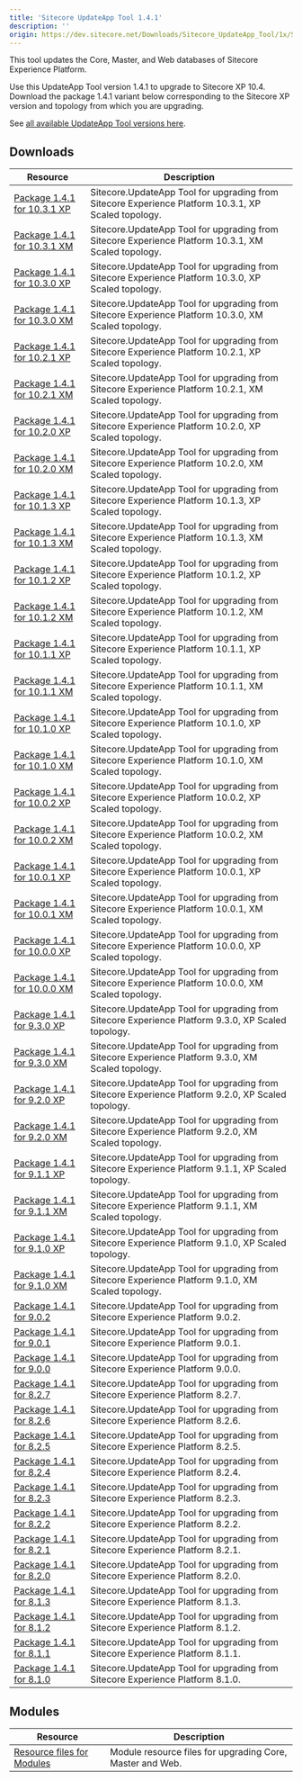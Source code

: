 ```yaml
---
title: 'Sitecore UpdateApp Tool 1.4.1'
description: ''
origin: https://dev.sitecore.net/Downloads/Sitecore_UpdateApp_Tool/1x/Sitecore_UpdateApp_Tool_131
---
```


This tool updates the Core, Master, and Web databases of Sitecore Experience Platform.

Use this UpdateApp Tool version 1.4.1 to upgrade to Sitecore XP 10.4.\
Download the package 1.4.1 variant below corresponding to the Sitecore XP version and topology from which you are upgrading.

See [all available UpdateApp Tool versions here](/downloads/Sitecore_UpdateApp_Tool).

## Downloads

| Resource                                                                                                                                                                                                                       | Description                                                                                         |
| ------------------------------------------------------------------------------------------------------------------------------------------------------------------------------------------------------------------------------ | --------------------------------------------------------------------------------------------------- |
| [Package 1.4.1 for 10.3.1 XP](<https://scdp.blob.core.windows.net/downloads/Sitecore%20UpdateApp%20Tool/1x/Sitecore%20UpdateApp%20Tool%20141/Sitecore.UpdateApp%201.4.1%20for%20Sitecore%2010.3.1%20rev.%20009452%20(XP).zip>) | Sitecore.UpdateApp Tool for upgrading from Sitecore Experience Platform 10.3.1, XP Scaled topology. |
| [Package 1.4.1 for 10.3.1 XM](<https://scdp.blob.core.windows.net/downloads/Sitecore%20UpdateApp%20Tool/1x/Sitecore%20UpdateApp%20Tool%20141/Sitecore.UpdateApp%201.4.1%20for%20Sitecore%2010.3.1%20rev.%20009452%20(XM).zip>) | Sitecore.UpdateApp Tool for upgrading from Sitecore Experience Platform 10.3.1, XM Scaled topology. |
| [Package 1.4.1 for 10.3.0 XP](<https://scdp.blob.core.windows.net/downloads/Sitecore%20UpdateApp%20Tool/1x/Sitecore%20UpdateApp%20Tool%20141/Sitecore.UpdateApp%201.4.1%20for%20Sitecore%2010.3.0%20rev.%20008463%20(XP).zip>) | Sitecore.UpdateApp Tool for upgrading from Sitecore Experience Platform 10.3.0, XP Scaled topology. |
| [Package 1.4.1 for 10.3.0 XM](<https://scdp.blob.core.windows.net/downloads/Sitecore%20UpdateApp%20Tool/1x/Sitecore%20UpdateApp%20Tool%20141/Sitecore.UpdateApp%201.4.1%20for%20Sitecore%2010.3.0%20rev.%20008463%20(XM).zip>) | Sitecore.UpdateApp Tool for upgrading from Sitecore Experience Platform 10.3.0, XM Scaled topology. |
| [Package 1.4.1 for 10.2.1 XP](<https://scdp.blob.core.windows.net/downloads/Sitecore%20UpdateApp%20Tool/1x/Sitecore%20UpdateApp%20Tool%20141/Sitecore.UpdateApp%201.4.1%20for%20Sitecore%2010.2.1%20rev.%20009559%20(XP).zip>) | Sitecore.UpdateApp Tool for upgrading from Sitecore Experience Platform 10.2.1, XP Scaled topology. |
| [Package 1.4.1 for 10.2.1 XM](<https://scdp.blob.core.windows.net/downloads/Sitecore%20UpdateApp%20Tool/1x/Sitecore%20UpdateApp%20Tool%20141/Sitecore.UpdateApp%201.4.1%20for%20Sitecore%2010.2.1%20rev.%20009559%20(XM).zip>) | Sitecore.UpdateApp Tool for upgrading from Sitecore Experience Platform 10.2.1, XM Scaled topology. |
| [Package 1.4.1 for 10.2.0 XP](<https://scdp.blob.core.windows.net/downloads/Sitecore%20UpdateApp%20Tool/1x/Sitecore%20UpdateApp%20Tool%20141/Sitecore.UpdateApp%201.4.1%20for%20Sitecore%2010.2.0%20rev.%20006766%20(XP).zip>) | Sitecore.UpdateApp Tool for upgrading from Sitecore Experience Platform 10.2.0, XP Scaled topology. |
| [Package 1.4.1 for 10.2.0 XM](<https://scdp.blob.core.windows.net/downloads/Sitecore%20UpdateApp%20Tool/1x/Sitecore%20UpdateApp%20Tool%20141/Sitecore.UpdateApp%201.4.1%20for%20Sitecore%2010.2.0%20rev.%20006766%20(XM).zip>) | Sitecore.UpdateApp Tool for upgrading from Sitecore Experience Platform 10.2.0, XM Scaled topology. |
| [Package 1.4.1 for 10.1.3 XP](<https://scdp.blob.core.windows.net/downloads/Sitecore%20UpdateApp%20Tool/1x/Sitecore%20UpdateApp%20Tool%20141/Sitecore.UpdateApp%201.4.1%20for%20Sitecore%2010.1.3%20rev.%20009558%20(XP).zip>) | Sitecore.UpdateApp Tool for upgrading from Sitecore Experience Platform 10.1.3, XP Scaled topology. |
| [Package 1.4.1 for 10.1.3 XM](<https://scdp.blob.core.windows.net/downloads/Sitecore%20UpdateApp%20Tool/1x/Sitecore%20UpdateApp%20Tool%20141/Sitecore.UpdateApp%201.4.1%20for%20Sitecore%2010.1.3%20rev.%20009558%20(XM).zip>) | Sitecore.UpdateApp Tool for upgrading from Sitecore Experience Platform 10.1.3, XM Scaled topology. |
| [Package 1.4.1 for 10.1.2 XP](<https://scdp.blob.core.windows.net/downloads/Sitecore%20UpdateApp%20Tool/1x/Sitecore%20UpdateApp%20Tool%20141/Sitecore.UpdateApp%201.4.1%20for%20Sitecore%2010.1.2%20rev.%20006578%20(XP).zip>) | Sitecore.UpdateApp Tool for upgrading from Sitecore Experience Platform 10.1.2, XP Scaled topology. |
| [Package 1.4.1 for 10.1.2 XM](<https://scdp.blob.core.windows.net/downloads/Sitecore%20UpdateApp%20Tool/1x/Sitecore%20UpdateApp%20Tool%20141/Sitecore.UpdateApp%201.4.1%20for%20Sitecore%2010.1.2%20rev.%20006578%20(XM).zip>) | Sitecore.UpdateApp Tool for upgrading from Sitecore Experience Platform 10.1.2, XM Scaled topology. |
| [Package 1.4.1 for 10.1.1 XP](<https://scdp.blob.core.windows.net/downloads/Sitecore%20UpdateApp%20Tool/1x/Sitecore%20UpdateApp%20Tool%20141/Sitecore.UpdateApp%201.4.1%20for%20Sitecore%2010.1.1%20rev.%20005862%20(XP).zip>) | Sitecore.UpdateApp Tool for upgrading from Sitecore Experience Platform 10.1.1, XP Scaled topology. |
| [Package 1.4.1 for 10.1.1 XM](<https://scdp.blob.core.windows.net/downloads/Sitecore%20UpdateApp%20Tool/1x/Sitecore%20UpdateApp%20Tool%20141/Sitecore.UpdateApp%201.4.1%20for%20Sitecore%2010.1.1%20rev.%20005862%20(XM).zip>) | Sitecore.UpdateApp Tool for upgrading from Sitecore Experience Platform 10.1.1, XM Scaled topology. |
| [Package 1.4.1 for 10.1.0 XP](<https://scdp.blob.core.windows.net/downloads/Sitecore%20UpdateApp%20Tool/1x/Sitecore%20UpdateApp%20Tool%20141/Sitecore.UpdateApp%201.4.1%20for%20Sitecore%2010.1.0%20rev.%20005207%20(XP).zip>) | Sitecore.UpdateApp Tool for upgrading from Sitecore Experience Platform 10.1.0, XP Scaled topology. |
| [Package 1.4.1 for 10.1.0 XM](<https://scdp.blob.core.windows.net/downloads/Sitecore%20UpdateApp%20Tool/1x/Sitecore%20UpdateApp%20Tool%20141/Sitecore.UpdateApp%201.4.1%20for%20Sitecore%2010.1.0%20rev.%20005207%20(XM).zip>) | Sitecore.UpdateApp Tool for upgrading from Sitecore Experience Platform 10.1.0, XM Scaled topology. |
| [Package 1.4.1 for 10.0.2 XP](<https://scdp.blob.core.windows.net/downloads/Sitecore%20UpdateApp%20Tool/1x/Sitecore%20UpdateApp%20Tool%20141/Sitecore.UpdateApp%201.4.1%20for%20Sitecore%2010.0.2%20rev.%20006052%20(XP).zip>) | Sitecore.UpdateApp Tool for upgrading from Sitecore Experience Platform 10.0.2, XP Scaled topology. |
| [Package 1.4.1 for 10.0.2 XM](<https://scdp.blob.core.windows.net/downloads/Sitecore%20UpdateApp%20Tool/1x/Sitecore%20UpdateApp%20Tool%20141/Sitecore.UpdateApp%201.4.1%20for%20Sitecore%2010.0.2%20rev.%20006052%20(XM).zip>) | Sitecore.UpdateApp Tool for upgrading from Sitecore Experience Platform 10.0.2, XM Scaled topology. |
| [Package 1.4.1 for 10.0.1 XP](<https://scdp.blob.core.windows.net/downloads/Sitecore%20UpdateApp%20Tool/1x/Sitecore%20UpdateApp%20Tool%20141/Sitecore.UpdateApp%201.4.1%20for%20Sitecore%2010.0.1%20rev.%20004842%20(XP).zip>) | Sitecore.UpdateApp Tool for upgrading from Sitecore Experience Platform 10.0.1, XP Scaled topology. |
| [Package 1.4.1 for 10.0.1 XM](<https://scdp.blob.core.windows.net/downloads/Sitecore%20UpdateApp%20Tool/1x/Sitecore%20UpdateApp%20Tool%20141/Sitecore.UpdateApp%201.4.1%20for%20Sitecore%2010.0.1%20rev.%20004842%20(XM).zip>) | Sitecore.UpdateApp Tool for upgrading from Sitecore Experience Platform 10.0.1, XM Scaled topology. |
| [Package 1.4.1 for 10.0.0 XP](<https://scdp.blob.core.windows.net/downloads/Sitecore%20UpdateApp%20Tool/1x/Sitecore%20UpdateApp%20Tool%20141/Sitecore.UpdateApp%201.4.1%20for%20Sitecore%2010.0.0%20rev.%20004346%20(XP).zip>) | Sitecore.UpdateApp Tool for upgrading from Sitecore Experience Platform 10.0.0, XP Scaled topology. |
| [Package 1.4.1 for 10.0.0 XM](<https://scdp.blob.core.windows.net/downloads/Sitecore%20UpdateApp%20Tool/1x/Sitecore%20UpdateApp%20Tool%20141/Sitecore.UpdateApp%201.4.1%20for%20Sitecore%2010.0.0%20rev.%20004346%20(XM).zip>) | Sitecore.UpdateApp Tool for upgrading from Sitecore Experience Platform 10.0.0, XM Scaled topology. |
| [Package 1.4.1 for 9.3.0 XP](<https://scdp.blob.core.windows.net/downloads/Sitecore%20UpdateApp%20Tool/1x/Sitecore%20UpdateApp%20Tool%20141/Sitecore.UpdateApp%201.4.1%20for%20Sitecore%209.3.0%20rev.%20003498%20(XP).zip>)   | Sitecore.UpdateApp Tool for upgrading from Sitecore Experience Platform 9.3.0, XP Scaled topology.  |
| [Package 1.4.1 for 9.3.0 XM](<https://scdp.blob.core.windows.net/downloads/Sitecore%20UpdateApp%20Tool/1x/Sitecore%20UpdateApp%20Tool%20141/Sitecore.UpdateApp%201.4.1%20for%20Sitecore%209.3.0%20rev.%20003498%20(XM).zip>)   | Sitecore.UpdateApp Tool for upgrading from Sitecore Experience Platform 9.3.0, XM Scaled topology.  |
| [Package 1.4.1 for 9.2.0 XP](<https://scdp.blob.core.windows.net/downloads/Sitecore%20UpdateApp%20Tool/1x/Sitecore%20UpdateApp%20Tool%20141/Sitecore.UpdateApp%201.4.1%20for%20Sitecore%209.2.0%20rev.%20002893%20(XP).zip>)   | Sitecore.UpdateApp Tool for upgrading from Sitecore Experience Platform 9.2.0, XP Scaled topology.  |
| [Package 1.4.1 for 9.2.0 XM](<https://scdp.blob.core.windows.net/downloads/Sitecore%20UpdateApp%20Tool/1x/Sitecore%20UpdateApp%20Tool%20141/Sitecore.UpdateApp%201.4.1%20for%20Sitecore%209.2.0%20rev.%20002893%20(XM).zip>)   | Sitecore.UpdateApp Tool for upgrading from Sitecore Experience Platform 9.2.0, XM Scaled topology.  |
| [Package 1.4.1 for 9.1.1 XP](<https://scdp.blob.core.windows.net/downloads/Sitecore%20UpdateApp%20Tool/1x/Sitecore%20UpdateApp%20Tool%20141/Sitecore.UpdateApp%201.4.1%20for%20Sitecore%209.1.1%20rev.%20002459%20(XP).zip>)   | Sitecore.UpdateApp Tool for upgrading from Sitecore Experience Platform 9.1.1, XP Scaled topology.  |
| [Package 1.4.1 for 9.1.1 XM](<https://scdp.blob.core.windows.net/downloads/Sitecore%20UpdateApp%20Tool/1x/Sitecore%20UpdateApp%20Tool%20141/Sitecore.UpdateApp%201.4.1%20for%20Sitecore%209.1.1%20rev.%20002459%20(XM).zip>)   | Sitecore.UpdateApp Tool for upgrading from Sitecore Experience Platform 9.1.1, XM Scaled topology.  |
| [Package 1.4.1 for 9.1.0 XP](<https://scdp.blob.core.windows.net/downloads/Sitecore%20UpdateApp%20Tool/1x/Sitecore%20UpdateApp%20Tool%20141/Sitecore.UpdateApp%201.4.1%20for%20Sitecore%209.1.0%20rev.%20001564%20(XP).zip>)   | Sitecore.UpdateApp Tool for upgrading from Sitecore Experience Platform 9.1.0, XP Scaled topology.  |
| [Package 1.4.1 for 9.1.0 XM](<https://scdp.blob.core.windows.net/downloads/Sitecore%20UpdateApp%20Tool/1x/Sitecore%20UpdateApp%20Tool%20141/Sitecore.UpdateApp%201.4.1%20for%20Sitecore%209.1.0%20rev.%20001564%20(XM).zip>)   | Sitecore.UpdateApp Tool for upgrading from Sitecore Experience Platform 9.1.0, XM Scaled topology.  |
| [Package 1.4.1 for 9.0.2](https://scdp.blob.core.windows.net/downloads/Sitecore%20UpdateApp%20Tool/1x/Sitecore%20UpdateApp%20Tool%20141/Sitecore.UpdateApp%201.4.1%20for%20Sitecore%209.0.2%20rev.%20180604.zip)               | Sitecore.UpdateApp Tool for upgrading from Sitecore Experience Platform 9.0.2.                      |
| [Package 1.4.1 for 9.0.1](https://scdp.blob.core.windows.net/downloads/Sitecore%20UpdateApp%20Tool/1x/Sitecore%20UpdateApp%20Tool%20141/Sitecore.UpdateApp%201.4.1%20for%20Sitecore%209.0.1%20rev.%20171219.zip)               | Sitecore.UpdateApp Tool for upgrading from Sitecore Experience Platform 9.0.1.                      |
| [Package 1.4.1 for 9.0.0](https://scdp.blob.core.windows.net/downloads/Sitecore%20UpdateApp%20Tool/1x/Sitecore%20UpdateApp%20Tool%20141/Sitecore.UpdateApp%201.4.1%20for%20Sitecore%209.0.0%20rev.%20171002.zip)               | Sitecore.UpdateApp Tool for upgrading from Sitecore Experience Platform 9.0.0.                      |
| [Package 1.4.1 for 8.2.7](https://scdp.blob.core.windows.net/downloads/Sitecore%20UpdateApp%20Tool/1x/Sitecore%20UpdateApp%20Tool%20141/Sitecore.UpdateApp%201.4.1%20for%20Sitecore%208.2.7%20rev.%20180406.zip)               | Sitecore.UpdateApp Tool for upgrading from Sitecore Experience Platform 8.2.7.                      |
| [Package 1.4.1 for 8.2.6](https://scdp.blob.core.windows.net/downloads/Sitecore%20UpdateApp%20Tool/1x/Sitecore%20UpdateApp%20Tool%20141/Sitecore.UpdateApp%201.4.1%20for%20Sitecore%208.2.6%20rev.%20171121.zip)               | Sitecore.UpdateApp Tool for upgrading from Sitecore Experience Platform 8.2.6.                      |
| [Package 1.4.1 for 8.2.5](https://scdp.blob.core.windows.net/downloads/Sitecore%20UpdateApp%20Tool/1x/Sitecore%20UpdateApp%20Tool%20141/Sitecore.UpdateApp%201.4.1%20for%20Sitecore%208.2.5%20rev.%20170728.zip)               | Sitecore.UpdateApp Tool for upgrading from Sitecore Experience Platform 8.2.5.                      |
| [Package 1.4.1 for 8.2.4](https://scdp.blob.core.windows.net/downloads/Sitecore%20UpdateApp%20Tool/1x/Sitecore%20UpdateApp%20Tool%20141/Sitecore.UpdateApp%201.4.1%20for%20Sitecore%208.2.4%20rev.%20170614.zip)               | Sitecore.UpdateApp Tool for upgrading from Sitecore Experience Platform 8.2.4.                      |
| [Package 1.4.1 for 8.2.3](https://scdp.blob.core.windows.net/downloads/Sitecore%20UpdateApp%20Tool/1x/Sitecore%20UpdateApp%20Tool%20141/Sitecore.UpdateApp%201.4.1%20for%20Sitecore%208.2.3%20rev.%20170407.zip)               | Sitecore.UpdateApp Tool for upgrading from Sitecore Experience Platform 8.2.3.                      |
| [Package 1.4.1 for 8.2.2](https://scdp.blob.core.windows.net/downloads/Sitecore%20UpdateApp%20Tool/1x/Sitecore%20UpdateApp%20Tool%20141/Sitecore.UpdateApp%201.4.1%20for%20Sitecore%208.2.2%20rev.%20161221.zip)               | Sitecore.UpdateApp Tool for upgrading from Sitecore Experience Platform 8.2.2.                      |
| [Package 1.4.1 for 8.2.1](https://scdp.blob.core.windows.net/downloads/Sitecore%20UpdateApp%20Tool/1x/Sitecore%20UpdateApp%20Tool%20141/Sitecore.UpdateApp%201.4.1%20for%20Sitecore%208.2.1%20rev.%20161115.zip)               | Sitecore.UpdateApp Tool for upgrading from Sitecore Experience Platform 8.2.1.                      |
| [Package 1.4.1 for 8.2.0](https://scdp.blob.core.windows.net/downloads/Sitecore%20UpdateApp%20Tool/1x/Sitecore%20UpdateApp%20Tool%20141/Sitecore.UpdateApp%201.4.1%20for%20Sitecore%208.2.0%20rev.%20160729.zip)               | Sitecore.UpdateApp Tool for upgrading from Sitecore Experience Platform 8.2.0.                      |
| [Package 1.4.1 for 8.1.3](https://scdp.blob.core.windows.net/downloads/Sitecore%20UpdateApp%20Tool/1x/Sitecore%20UpdateApp%20Tool%20141/Sitecore.UpdateApp%201.4.1%20for%20Sitecore%208.1.3%20rev.%20160519.zip)               | Sitecore.UpdateApp Tool for upgrading from Sitecore Experience Platform 8.1.3.                      |
| [Package 1.4.1 for 8.1.2](https://scdp.blob.core.windows.net/downloads/Sitecore%20UpdateApp%20Tool/1x/Sitecore%20UpdateApp%20Tool%20141/Sitecore.UpdateApp%201.4.1%20for%20Sitecore%208.1.2%20rev.%20160302.zip)               | Sitecore.UpdateApp Tool for upgrading from Sitecore Experience Platform 8.1.2.                      |
| [Package 1.4.1 for 8.1.1](https://scdp.blob.core.windows.net/downloads/Sitecore%20UpdateApp%20Tool/1x/Sitecore%20UpdateApp%20Tool%20141/Sitecore.UpdateApp%201.4.1%20for%20Sitecore%208.1.1%20rev.%20151207.zip)               | Sitecore.UpdateApp Tool for upgrading from Sitecore Experience Platform 8.1.1.                      |
| [Package 1.4.1 for 8.1.0](https://scdp.blob.core.windows.net/downloads/Sitecore%20UpdateApp%20Tool/1x/Sitecore%20UpdateApp%20Tool%20141/Sitecore.UpdateApp%201.4.1%20for%20Sitecore%208.1.0%20rev.%20151003.zip)               | Sitecore.UpdateApp Tool for upgrading from Sitecore Experience Platform 8.1.0.                      |

## Modules

| Resource                                                                                              | Description                                               |
| ----------------------------------------------------------------------------------------------------- | --------------------------------------------------------- |
| [Resource files for Modules](/downloads/Resource_files_for_Modules/1x/Resource_files_for_Modules_100) | Module resource files for upgrading Core, Master and Web. |
